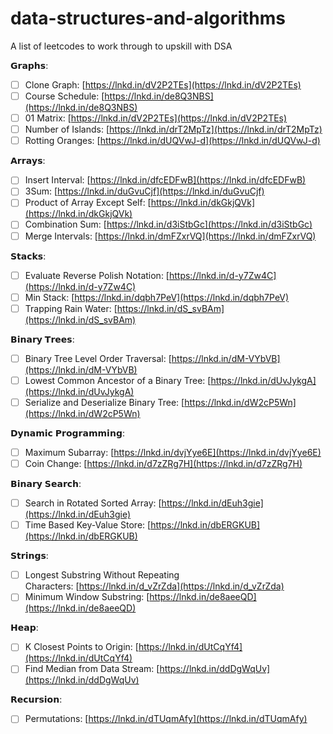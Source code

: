 # data-structures-and-algorithms
A list of leetcodes to work through to upskill with DSA

𝗚𝗿𝗮𝗽𝗵𝘀:  
  
- [ ] Clone Graph: [https://lnkd.in/dV2P2TEs](https://lnkd.in/dV2P2TEs)  
- [ ] Course Schedule: [https://lnkd.in/de8Q3NBS](https://lnkd.in/de8Q3NBS)  
- [ ] 01 Matrix: [https://lnkd.in/dV2P2TEs](https://lnkd.in/dV2P2TEs)  
- [ ] Number of Islands: [https://lnkd.in/drT2MpTz](https://lnkd.in/drT2MpTz)  
- [ ] Rotting Oranges: [https://lnkd.in/dUQVwJ-d](https://lnkd.in/dUQVwJ-d)  
  
𝗔𝗿𝗿𝗮𝘆𝘀:  
  
- [ ] Insert Interval: [https://lnkd.in/dfcEDFwB](https://lnkd.in/dfcEDFwB)  
- [ ] 3Sum: [https://lnkd.in/duGvuCjf](https://lnkd.in/duGvuCjf)  
- [ ] Product of Array Except Self: [https://lnkd.in/dkGkjQVk](https://lnkd.in/dkGkjQVk)  
- [ ] Combination Sum: [https://lnkd.in/d3iStbGc](https://lnkd.in/d3iStbGc)  
- [ ] Merge Intervals: [https://lnkd.in/dmFZxrVQ](https://lnkd.in/dmFZxrVQ)  
  
𝗦𝘁𝗮𝗰𝗸𝘀:  
  
- [ ] Evaluate Reverse Polish Notation: [https://lnkd.in/d-y7Zw4C](https://lnkd.in/d-y7Zw4C)  
- [ ] Min Stack: [https://lnkd.in/dqbh7PeV](https://lnkd.in/dqbh7PeV)  
- [ ] Trapping Rain Water: [https://lnkd.in/dS_svBAm](https://lnkd.in/dS_svBAm)  
  
𝗕𝗶𝗻𝗮𝗿𝘆 𝗧𝗿𝗲𝗲𝘀:  
  
- [ ] Binary Tree Level Order Traversal: [https://lnkd.in/dM-VYbVB](https://lnkd.in/dM-VYbVB)  
- [ ] Lowest Common Ancestor of a Binary Tree: [https://lnkd.in/dUvJykgA](https://lnkd.in/dUvJykgA)  
- [ ] Serialize and Deserialize Binary Tree: [https://lnkd.in/dW2cP5Wn](https://lnkd.in/dW2cP5Wn)  
  
𝗗𝘆𝗻𝗮𝗺𝗶𝗰 𝗣𝗿𝗼𝗴𝗿𝗮𝗺𝗺𝗶𝗻𝗴:  
  
- [ ] Maximum Subarray: [https://lnkd.in/dvjYye6E](https://lnkd.in/dvjYye6E)  
- [ ] Coin Change: [https://lnkd.in/d7zZRg7H](https://lnkd.in/d7zZRg7H)  
  
𝗕𝗶𝗻𝗮𝗿𝘆 𝗦𝗲𝗮𝗿𝗰𝗵:  
  
- [ ] Search in Rotated Sorted Array: [https://lnkd.in/dEuh3gie](https://lnkd.in/dEuh3gie)  
- [ ] Time Based Key-Value Store: [https://lnkd.in/dbERGKUB](https://lnkd.in/dbERGKUB)  
  
𝗦𝘁𝗿𝗶𝗻𝗴𝘀:  
  
- [ ] Longest Substring Without Repeating Characters: [https://lnkd.in/d_vZrZda](https://lnkd.in/d_vZrZda)  
- [ ] Minimum Window Substring: [https://lnkd.in/de8aeeQD](https://lnkd.in/de8aeeQD)  
  
𝗛𝗲𝗮𝗽:  
  
- [ ] K Closest Points to Origin: [https://lnkd.in/dUtCqYf4](https://lnkd.in/dUtCqYf4)  
- [ ] Find Median from Data Stream: [https://lnkd.in/ddDgWqUv](https://lnkd.in/ddDgWqUv)  
  
𝗥𝗲𝗰𝘂𝗿𝘀𝗶𝗼𝗻:  
  
- [ ] Permutations: [https://lnkd.in/dTUqmAfy](https://lnkd.in/dTUqmAfy)
